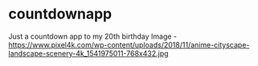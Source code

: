# countdownapp
Just a countdown app to my 20th birthday
Image - https://www.pixel4k.com/wp-content/uploads/2018/11/anime-cityscape-landscape-scenery-4k_1541975011-768x432.jpg
